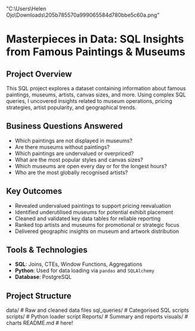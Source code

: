 "C:\Users\Helen Ojo\Downloads\205b785570a999065584d780bbe5c60a.png"

# Masterpieces in Data: SQL Insights from Famous Paintings & Museums

##  Project Overview
This SQL project explores a dataset containing information about famous paintings, museums, artists, canvas sizes, and more. Using complex SQL queries, I uncovered insights related to museum operations, pricing strategies, artist popularity, and geographical trends.

##  Business Questions Answered
- Which paintings are not displayed in museums?
- Are there museums without paintings?
- Which paintings are undervalued or overpriced?
- What are the most popular styles and canvas sizes?
- Which museums are open every day or for the longest hours?
- Who are the most globally recognised artists?

## Key Outcomes
- Revealed undervalued paintings to support pricing reevaluation
- Identified underutilised museums for potential exhibit placement
- Cleaned and validated key data tables for reliable reporting
- Ranked top artists and museums for promotional or strategic focus
- Delivered geographic insights on museum and artwork distribution
  
##  Tools & Technologies
- **SQL**: Joins, CTEs, Window Functions, Aggregations
- **Python**: Used for data loading via `pandas` and `SQLAlchemy`
- **Database**: PostgreSQL

##  Project Structure

data/               # Raw and cleaned data files
sql_queries/        # Categorised SQL scripts
scripts/            # Python loader script
Reports/            # Summary and reports
visuals/            # charts
README.md           # here!
